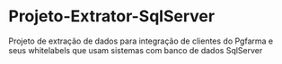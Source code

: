 # Projeto-Extrator-SqlServer
 Projeto de extração de dados para integração de clientes do Pgfarma e seus whitelabels que usam sistemas com banco de dados SqlServer
